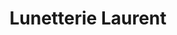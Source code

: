 ---
title: "Lunetterie Laurent"
url: /nimes/lunetterie-laurent-rue-de-la-tresorerie/
shop: opticien
---